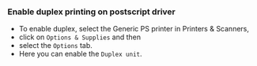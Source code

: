 
### Enable duplex printing on postscript driver
  * To enable duplex, select the Generic PS printer in Printers & Scanners, 
  * click on `Options & Supplies` and then 
  * select the `Options` tab. 
  * Here you can enable the `Duplex unit`.
